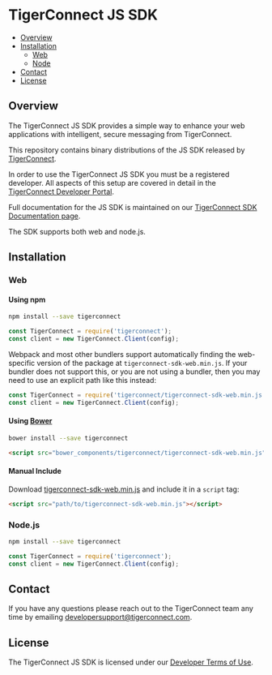 # TigerConnect JS SDK

<!-- MarkdownTOC depth=3 autolink=true bracket=round -->

  - [Overview](#overview)
  - [Installation](#installation)
    - [Web](#web)
    - [Node](#node)
  - [Contact](#contact)
  - [License](#license)

<!-- /MarkdownTOC -->

## Overview

The TigerConnect JS SDK provides a simple way to enhance your web applications with intelligent, secure messaging from TigerConnect.

This repository contains binary distributions of the JS SDK released by [TigerConnect](https://tigerconnect.com/).

In order to use the TigerConnect JS SDK you must be a registered developer. All aspects of this setup are covered in detail in the [TigerConnect Developer Portal](https://developer.tigertext.com/docs).

Full documentation for the JS SDK is maintained on our [TigerConnect SDK Documentation page](https://tigerconnect.github.io/js-sdk).

The SDK supports both web and node.js.

## Installation

### Web

#### Using npm

```sh
npm install --save tigerconnect
```

```js
const TigerConnect = require('tigerconnect');
const client = new TigerConnect.Client(config);
```

Webpack and most other bundlers support automatically finding the web-specific version of the package at `tigerconnect-sdk-web.min.js`. If your bundler does not support this, or you are not using a bundler, then you may need to use an explicit path like this instead:

```js
const TigerConnect = require('tigerconnect/tigerconnect-sdk-web.min.js');
const client = new TigerConnect.Client(config);
```

#### Using [Bower](http://bower.io)

```sh
bower install --save tigerconnect
```

```html
<script src="bower_components/tigerconnect/tigerconnect-sdk-web.min.js"></script>
```

#### Manual Include

Download [tigerconnect-sdk-web.min.js](https://raw.githubusercontent.com/tigerconnect/js-sdk/master/tigerconnect-sdk-web.min.js) and include it in a `script` tag:

```html
<script src="path/to/tigerconnect-sdk-web.min.js"></script>
```

### Node.js

```sh
npm install --save tigerconnect
```

```js
const TigerConnect = require('tigerconnect');
const client = new TigerConnect.Client(config);
```

## Contact

If you have any questions please reach out to the TigerConnect team any time by emailing [developersupport@tigerconnect.com](mailto:developersupport@tigerconnect.com?Subject=JS%20SDK%20Help).

## License

The TigerConnect JS SDK is licensed under our [Developer Terms of Use](https://tigerconnect.com/terms/end-user-terms-use-license-agreement/).
